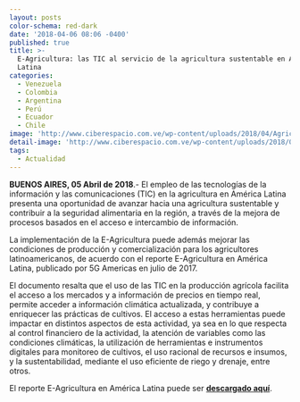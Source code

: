 ```yaml
---
layout: posts
color-schema: red-dark
date: '2018-04-06 08:06 -0400'
published: true
title: >-
  E-Agricultura: las TIC al servicio de la agricultura sustentable en América
  Latina   
categories:
  - Venezuela
  - Colombia
  - Argentina
  - Perú
  - Ecuador
  - Chile
image: 'http://www.ciberespacio.com.ve/wp-content/uploads/2018/04/Agricultura.jpg'
detail-image: 'http://www.ciberespacio.com.ve/wp-content/uploads/2018/04/Agricultura.jpg'
tags:
  - Actualidad
---
```

**BUENOS AIRES, 05 Abril de 2018**.- El empleo de las tecnologías de la información y las comunicaciones (TIC) en la agricultura en América Latina presenta una oportunidad de avanzar hacia una agricultura sustentable y contribuir a la seguridad alimentaria en la región, a través de la mejora de procesos basados en el acceso e intercambio de información. 

La implementación de la E-Agricultura puede además mejorar las condiciones de producción y comercialización para los agricultores latinoamericanos, de acuerdo con el reporte E-Agricultura en América Latina, publicado por 5G Americas en julio de 2017.

El documento resalta que el uso de las TIC en la producción agrícola facilita el acceso a los mercados y a información de precios en tiempo real, permite acceder a información climática actualizada, y contribuye a enriquecer las prácticas de cultivos. El acceso a estas herramientas puede impactar en distintos aspectos de esta actividad, ya sea en lo que respecta al control financiero de la actividad, la atención de variables como las condiciones climáticas, la utilización de herramientas e instrumentos digitales para monitoreo de cultivos, el uso racional de recursos e insumos, y la sustentabilidad, mediante el uso eficiente de riego y drenaje, entre otros.

El reporte E-Agricultura en América Latina puede ser [**descargado aquí**](http://www.5gamericas.org/files/7914/9997/1781/20161005_e_agricultura-revJR-ES.pdf).
  



